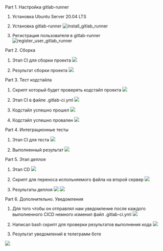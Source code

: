 Part 1. Настройка gitlab-runner

1. Установка Ubuntu Server 20.04 LTS
2. Установка gitlab-runner
![install_gitlab_runner](part1/install_gitlab-runner.png)

3. Регистрация пользователя в gitlab-runner
![register_user_gitlab_runner](part1/register_gitlab-runner.png)


Part 2. Сборка

1. Этап CI для сборки проекта
![](part2/build.png)

2. Результат сборки проекта
![](part2/result_build.png)

Part 3. Тест кодстайла

1. Cкрипт который будет проверять кодстайл проекта
![](part3/style_test_bash.png)

2. Этап CI в файле .gitlab-ci.yml
![](part3/style.png)

3. Кодстайл успешно прошел
![](part3/style_test_success.png)

4. Кодстайл успешно провален
![](part3/style_test_fail.png)

Part 4. Интеграционные тесты

1. Этап CI для теста
![](part4/integration_test.png)

2. Выполненный результат
![](part4/integration_test_result.png)

Part 5. Этап деплоя

1. Этап CD
![](part5/deploy.png)

2. Скрипт для переноса испольняемого файла на второй сервер
![](part5/deploy_bash.png)

3. Результаты деплоя
![](part5/deploy_result.png)
![](part5/deploy_result_2server.png)

Part 6. Дополнительно. Уведомления

1. Для того чтобы он отправлял нам уведомление после каждого выполненного CICD немного изменил файл .gitlab-ci.yml
![](part6/notification.png)

2. Написал bash скрипт для проверки результатов выполнения кода
![](part6/notification_bash.png)

3. Результат уведомлений в телеграмм боте


![](part6/result_notification.jpg)
